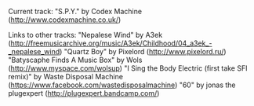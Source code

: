 Current track:
"S.P.Y." by Codex Machine (http://www.codexmachine.co.uk/)

Links to other tracks:
"Nepalese Wind" by A3ek (http://freemusicarchive.org/music/A3ek/Childhood/04_a3ek_-_nepalese_wind)
"Quartz Boy" by Pixelord (http://www.pixelord.ru/)
"Batyscaphe Finds A Music Box" by Wols (http://www.myspace.com/wolsup)
"I Sing the Body Electric (first take SFI remix)" by Waste Disposal Machine (https://www.facebook.com/wastedisposalmachine)
"60" by jonas the plugexpert (http://plugexpert.bandcamp.com/)